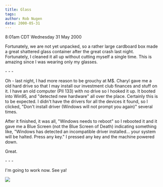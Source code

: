 ```yaml
---
title: Glass
tags: 
author: Rob Nugen
date: 2000-05-31
---
```


<title>Undies typing (hi KT)</title>
<p class=date>8:01am CDT Wednesday 31 May 2000</p>

<p>Fortunately, we are not yet unpacked, so a rather large cardboard
box made a great shattered glass container after the great crash last
night.  Fortunately, I cleaned it all up without cutting myself a
single time.  This is amazing since I was wearing only my glasses.

<p>- - -

<p>Oh - last night, I had more reason to be grouchy at M$.  Charyl
gave me a old hard drive so that I may install our investment club
finances and stuff on it.  I have an old computer (PII 133) with no
drive so I hooked it up.  It booted into Win95, and "detected new
hardware" all over the place.  Certainly this is to be expected.  I
didn't have the drivers for all the devices it found, so I clicked,
"Don't install driver (Windows will not prompt you again)" several
times.

<p>After it finished, it was all, "Windows needs to reboot" so I
rebooted it and it gave me a Blue Screen (not the Blue Screen of
Death) indicating something like, "Windows has detected an
incompatible driver installed... your system will be halted.  Press
any key."  I pressed any key and the machine powered down.

<p>Great.

<p>- - -

<p>I'm going to work now.  See ya!

<p><img src='/images/rob/wL-ROB.gif'>

